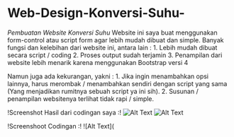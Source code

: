 # Web-Design-Konversi-Suhu-

*Pembuatan Website Konversi Suhu*
Website ini saya buat menggunakan form-control atau script form agar lebih mudah dibuat dan simple. Banyak fungsi dan kelebihan dari website ini,
antara lain : 1. Lebih mudah dibuat secara script / coding
              2. Proses output sudah terjamin
              3. Penampilan dari website lebih menarik karena menggunakan Bootstrap versi 4

Namun juga ada kekurangan, yakni : 1. Jika ingin menambahkan opsi lainnya, harus merombak / menambahkan sendiri dengan script yang sama (Yang menjadikan rumitnya sebuah script ya ini sih).
                                   2. Susunan / penampilan websitenya terlihat tidak rapi / simple.

!Screenshot Hasil dari codingan saya :!
![Alt Text]()
![Alt Text](https://github.com/lethanfadlil/Web-Design-Konversi-Suhu-/blob/master/Foto%20Hasil%20Web%20Design%20Pertama/2.PNG)


!Screenshoot Codingan :!
![Alt Text](
